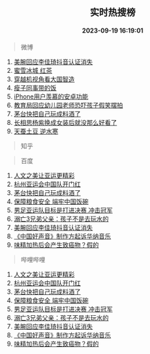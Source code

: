 <div align="center"><h2>实时热搜榜</h2><h4>2023-09-19 16:19:01</h4></div>

> 微博  

1. [美腕回应李佳琦抖音认证消失](https://s.weibo.com/weibo?q=%23%E7%BE%8E%E8%85%95%E5%9B%9E%E5%BA%94%E6%9D%8E%E4%BD%B3%E7%90%A6%E6%8A%96%E9%9F%B3%E8%AE%A4%E8%AF%81%E6%B6%88%E5%A4%B1%23&t=31&band_rank=1&Refer=top)<br />
2. [蜜雪冰城 红茶](https://s.weibo.com/weibo?q=%E8%9C%9C%E9%9B%AA%E5%86%B0%E5%9F%8E%20%E7%BA%A2%E8%8C%B6&t=31&band_rank=2&Refer=top)<br />
3. [穿越机视角看大国智造](https://s.weibo.com/weibo?q=%23%E7%A9%BF%E8%B6%8A%E6%9C%BA%E8%A7%86%E8%A7%92%E7%9C%8B%E5%A4%A7%E5%9B%BD%E6%99%BA%E9%80%A0%23&t=31&band_rank=3&Refer=top)<br />
4. [瘦子同事带的饭](https://s.weibo.com/weibo?q=%E7%98%A6%E5%AD%90%E5%90%8C%E4%BA%8B%E5%B8%A6%E7%9A%84%E9%A5%AD&t=31&band_rank=4&Refer=top)<br />
5. [iPhone用户羡慕的安卓功能](https://s.weibo.com/weibo?q=%23iPhone%E7%94%A8%E6%88%B7%E7%BE%A1%E6%85%95%E7%9A%84%E5%AE%89%E5%8D%93%E5%8A%9F%E8%83%BD%23&t=31&band_rank=5&Refer=top)<br />
6. [教育局回应幼儿园老师恐吓孩子假笑摆拍](https://s.weibo.com/weibo?q=%23%E6%95%99%E8%82%B2%E5%B1%80%E5%9B%9E%E5%BA%94%E5%B9%BC%E5%84%BF%E5%9B%AD%E8%80%81%E5%B8%88%E6%81%90%E5%90%93%E5%AD%A9%E5%AD%90%E5%81%87%E7%AC%91%E6%91%86%E6%8B%8D%23&t=31&band_rank=6&Refer=top)<br />
7. [茅台快把自己玩成料酒了](https://s.weibo.com/weibo?q=%23%E8%8C%85%E5%8F%B0%E5%BF%AB%E6%8A%8A%E8%87%AA%E5%B7%B1%E7%8E%A9%E6%88%90%E6%96%99%E9%85%92%E4%BA%86%23&t=31&band_rank=7&Refer=top)<br />
8. [长相思杨紫换成女装后就没那么好看了](https://s.weibo.com/weibo?q=%E9%95%BF%E7%9B%B8%E6%80%9D%E6%9D%A8%E7%B4%AB%E6%8D%A2%E6%88%90%E5%A5%B3%E8%A3%85%E5%90%8E%E5%B0%B1%E6%B2%A1%E9%82%A3%E4%B9%88%E5%A5%BD%E7%9C%8B%E4%BA%86&t=31&band_rank=8&Refer=top)<br />
9. [天蚕土豆 逆水寒](https://s.weibo.com/weibo?q=%E5%A4%A9%E8%9A%95%E5%9C%9F%E8%B1%86%20%E9%80%86%E6%B0%B4%E5%AF%92&t=31&band_rank=9&Refer=top)<br />

> 知乎  


> 百度  

1. [人文之美让亚运更精彩](https://www.baidu.com/s?wd=%E4%BA%BA%E6%96%87%E4%B9%8B%E7%BE%8E%E8%AE%A9%E4%BA%9A%E8%BF%90%E6%9B%B4%E7%B2%BE%E5%BD%A9&sa=fyb_news&rsv_dl=fyb_news)<br />
2. [杭州亚运会中国队开门红](https://www.baidu.com/s?wd=%E6%9D%AD%E5%B7%9E%E4%BA%9A%E8%BF%90%E4%BC%9A%E4%B8%AD%E5%9B%BD%E9%98%9F%E5%BC%80%E9%97%A8%E7%BA%A2&sa=fyb_news&rsv_dl=fyb_news)<br />
3. [茅台快把自己玩成料酒了](https://www.baidu.com/s?wd=%E8%8C%85%E5%8F%B0%E5%BF%AB%E6%8A%8A%E8%87%AA%E5%B7%B1%E7%8E%A9%E6%88%90%E6%96%99%E9%85%92%E4%BA%86&sa=fyb_news&rsv_dl=fyb_news)<br />
4. [保障粮食安全 端牢中国饭碗](https://www.baidu.com/s?wd=%E4%BF%9D%E9%9A%9C%E7%B2%AE%E9%A3%9F%E5%AE%89%E5%85%A8+%E7%AB%AF%E7%89%A2%E4%B8%AD%E5%9B%BD%E9%A5%AD%E7%A2%97&sa=fyb_news&rsv_dl=fyb_news)<br />
5. [男足亚运队目标是打进决赛 冲击冠军](https://www.baidu.com/s?wd=%E7%94%B7%E8%B6%B3%E4%BA%9A%E8%BF%90%E9%98%9F%E7%9B%AE%E6%A0%87%E6%98%AF%E6%89%93%E8%BF%9B%E5%86%B3%E8%B5%9B+%E5%86%B2%E5%87%BB%E5%86%A0%E5%86%9B&sa=fyb_news&rsv_dl=fyb_news)<br />
6. [溺亡3兄弟父亲：孩子不是去玩水的](https://www.baidu.com/s?wd=%E6%BA%BA%E4%BA%A13%E5%85%84%E5%BC%9F%E7%88%B6%E4%BA%B2%EF%BC%9A%E5%AD%A9%E5%AD%90%E4%B8%8D%E6%98%AF%E5%8E%BB%E7%8E%A9%E6%B0%B4%E7%9A%84&sa=fyb_news&rsv_dl=fyb_news)<br />
7. [美腕回应李佳琦抖音认证消失](https://www.baidu.com/s?wd=%E7%BE%8E%E8%85%95%E5%9B%9E%E5%BA%94%E6%9D%8E%E4%BD%B3%E7%90%A6%E6%8A%96%E9%9F%B3%E8%AE%A4%E8%AF%81%E6%B6%88%E5%A4%B1&sa=fyb_news&rsv_dl=fyb_news)<br />
8. [《中国好声音》制作方起诉华纳音乐](https://www.baidu.com/s?wd=%E3%80%8A%E4%B8%AD%E5%9B%BD%E5%A5%BD%E5%A3%B0%E9%9F%B3%E3%80%8B%E5%88%B6%E4%BD%9C%E6%96%B9%E8%B5%B7%E8%AF%89%E5%8D%8E%E7%BA%B3%E9%9F%B3%E4%B9%90&sa=fyb_news&rsv_dl=fyb_news)<br />
9. [味精加热后会产生致癌物？假的](https://www.baidu.com/s?wd=%E5%91%B3%E7%B2%BE%E5%8A%A0%E7%83%AD%E5%90%8E%E4%BC%9A%E4%BA%A7%E7%94%9F%E8%87%B4%E7%99%8C%E7%89%A9%EF%BC%9F%E5%81%87%E7%9A%84&sa=fyb_news&rsv_dl=fyb_news)<br />

> 哔哩哔哩  

1. [人文之美让亚运更精彩](https://www.baidu.com/s?wd=%E4%BA%BA%E6%96%87%E4%B9%8B%E7%BE%8E%E8%AE%A9%E4%BA%9A%E8%BF%90%E6%9B%B4%E7%B2%BE%E5%BD%A9&sa=fyb_news&rsv_dl=fyb_news)<br />
2. [杭州亚运会中国队开门红](https://www.baidu.com/s?wd=%E6%9D%AD%E5%B7%9E%E4%BA%9A%E8%BF%90%E4%BC%9A%E4%B8%AD%E5%9B%BD%E9%98%9F%E5%BC%80%E9%97%A8%E7%BA%A2&sa=fyb_news&rsv_dl=fyb_news)<br />
3. [茅台快把自己玩成料酒了](https://www.baidu.com/s?wd=%E8%8C%85%E5%8F%B0%E5%BF%AB%E6%8A%8A%E8%87%AA%E5%B7%B1%E7%8E%A9%E6%88%90%E6%96%99%E9%85%92%E4%BA%86&sa=fyb_news&rsv_dl=fyb_news)<br />
4. [保障粮食安全 端牢中国饭碗](https://www.baidu.com/s?wd=%E4%BF%9D%E9%9A%9C%E7%B2%AE%E9%A3%9F%E5%AE%89%E5%85%A8+%E7%AB%AF%E7%89%A2%E4%B8%AD%E5%9B%BD%E9%A5%AD%E7%A2%97&sa=fyb_news&rsv_dl=fyb_news)<br />
5. [男足亚运队目标是打进决赛 冲击冠军](https://www.baidu.com/s?wd=%E7%94%B7%E8%B6%B3%E4%BA%9A%E8%BF%90%E9%98%9F%E7%9B%AE%E6%A0%87%E6%98%AF%E6%89%93%E8%BF%9B%E5%86%B3%E8%B5%9B+%E5%86%B2%E5%87%BB%E5%86%A0%E5%86%9B&sa=fyb_news&rsv_dl=fyb_news)<br />
6. [溺亡3兄弟父亲：孩子不是去玩水的](https://www.baidu.com/s?wd=%E6%BA%BA%E4%BA%A13%E5%85%84%E5%BC%9F%E7%88%B6%E4%BA%B2%EF%BC%9A%E5%AD%A9%E5%AD%90%E4%B8%8D%E6%98%AF%E5%8E%BB%E7%8E%A9%E6%B0%B4%E7%9A%84&sa=fyb_news&rsv_dl=fyb_news)<br />
7. [美腕回应李佳琦抖音认证消失](https://www.baidu.com/s?wd=%E7%BE%8E%E8%85%95%E5%9B%9E%E5%BA%94%E6%9D%8E%E4%BD%B3%E7%90%A6%E6%8A%96%E9%9F%B3%E8%AE%A4%E8%AF%81%E6%B6%88%E5%A4%B1&sa=fyb_news&rsv_dl=fyb_news)<br />
8. [《中国好声音》制作方起诉华纳音乐](https://www.baidu.com/s?wd=%E3%80%8A%E4%B8%AD%E5%9B%BD%E5%A5%BD%E5%A3%B0%E9%9F%B3%E3%80%8B%E5%88%B6%E4%BD%9C%E6%96%B9%E8%B5%B7%E8%AF%89%E5%8D%8E%E7%BA%B3%E9%9F%B3%E4%B9%90&sa=fyb_news&rsv_dl=fyb_news)<br />
9. [味精加热后会产生致癌物？假的](https://www.baidu.com/s?wd=%E5%91%B3%E7%B2%BE%E5%8A%A0%E7%83%AD%E5%90%8E%E4%BC%9A%E4%BA%A7%E7%94%9F%E8%87%B4%E7%99%8C%E7%89%A9%EF%BC%9F%E5%81%87%E7%9A%84&sa=fyb_news&rsv_dl=fyb_news)<br />
